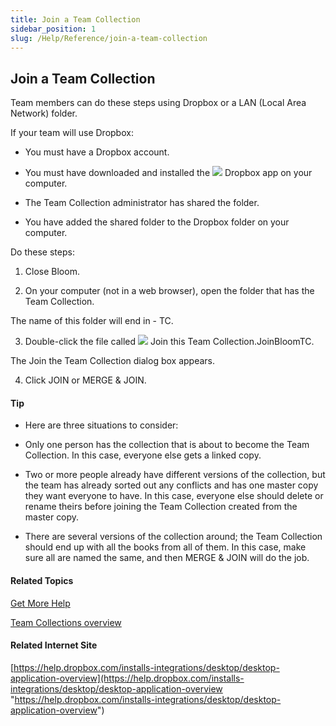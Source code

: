 ```yaml
---
title: Join a Team Collection
sidebar_position: 1
slug: /Help/Reference/join-a-team-collection
---
```


## Join a Team Collection

Team members can do these steps using Dropbox or a LAN (Local Area Network) folder.

If your team will use Dropbox:

-   You must have a Dropbox account.
    
-   You must have downloaded and installed the ![](/ref-docs-assets/images/DROPBOXappIcon.png) Dropbox app on your computer.
    
-   The Team Collection administrator has shared the folder.
    
-   You have added the shared folder to the Dropbox folder on your computer.
    

Do these steps:

1.  Close Bloom.
    
2.  On your computer (not in a web browser), open the folder that has the Team Collection.
    

The name of this folder will end in \- TC.

3.  Double-click the file called ![](/ref-docs-assets/images/Tasks/Basic_tasks/Team_Collections/JoinIcon.png) Join this Team Collection.JoinBloomTC.
    

The Join the Team Collection dialog box appears.

4.  Click JOIN or MERGE & JOIN.
    

#### Tip

-   Here are three situations to consider:
    

-   Only one person has the collection that is about to become the Team Collection. In this case, everyone else gets a linked copy.
    
-   Two or more people already have different versions of the collection, but the team has already sorted out any conflicts and has one master copy they want everyone to have. In this case, everyone else should delete or rename theirs before joining the Team Collection created from the master copy.
    
-   There are several versions of the collection around; the Team Collection should end up with all the books from all of them. In this case, make sure all are named the same, and then MERGE & JOIN will do the job.
    

#### Related Topics

[Get More Help](../../../Overview/Get_More_Help.md)

[Team Collections overview](Team_Collections_overview.md)

#### Related Internet Site

[https://help.dropbox.com/installs-integrations/desktop/desktop-application-overview](https://help.dropbox.com/installs-integrations/desktop/desktop-application-overview "https://help.dropbox.com/installs-integrations/desktop/desktop-application-overview")